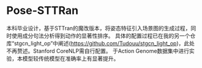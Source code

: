 # Pose-STTRan
本科毕业设计，基于STTran的魔改版本，将姿态特征引入场景图的生成过程，同时使用成分句法分析得到动作的显著性排序。
具体的配置过程已在我的另一个仓库“stgcn_light_op”中阐述(https://github.com/Tudouu/stgcn_light_op)，此处不再赘述。Stanford CoreNLP需自行配置。
于Action Genome数据集中进行实验，本模型较传统模型在准确率上有显著提升。
